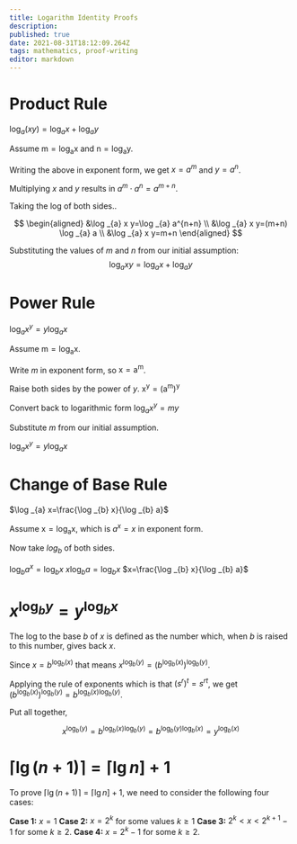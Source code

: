 ```yaml
---
title: Logarithm Identity Proofs
description: 
published: true
date: 2021-08-31T18:12:09.264Z
tags: mathematics, proof-writing
editor: markdown
---
```


# Product Rule
$\log _{a}(x y)=\log _{a} x+\log _{a} y$

Assume $\mathrm{m}=\log _{\mathrm{a}} \mathrm{x}$ and $\mathrm{n}=\log _{\mathrm{a}} \mathrm{y}$.

Writing the above in exponent form, we get $x=a^m$ and $y=a^n$.

Multiplying $x$ and $y$ results in $a^m \cdot a^n = a^{m+n}$.

Taking the log of both sides..

$$
\begin{aligned}
&\log _{a} x y=\log _{a} a^{n+n} \\
&\log _{a} x y=(m+n) \log _{a} a \\
&\log _{a} x y=m+n
\end{aligned}
$$

Substituting the values of $m$ and $n$ from our initial assumption:
$$
\log _{a} x y=\log _{a} x+\log _{a} y
$$

# Power Rule
$\log _{a} x^{y}=y \log _{a} x$

Assume $\mathrm{m}=\log _{\mathrm{a}} \mathrm{x}$.

Write $m$ in exponent form, so $\mathrm{x}=\mathrm{a}^{\mathrm{m}}$.

Raise both sides by the power of $y$.
$\mathrm{x}^{\mathrm{y}}=\left(\mathrm{a}^{\mathrm{m}}\right)^{\mathrm{y}}$

Convert back to logarithmic form
$\log _{a} x^{y}=m y$

Substitute $m$ from our initial assumption.

$\log _{a} x^{y}=y \log _{a} x$
# Change of Base Rule
$\log _{a} x=\frac{\log _{b} x}{\log _{b} a}$

Assume $\mathrm{x}=\log _{\mathrm{a}} \mathrm{x}$, which is $a^x = x$ in exponent form.

Now take $log_b$ of both sides.

$\log _{b} a^{x}=\log _{b} x$
$x \log _{b} a=\log _{b} x$
$x=\frac{\log _{b} x}{\log _{b} a}$

# $x^{\log _{b} y}=y^{\log _{b} x}$

The log to the base $b$ of $x$ is defined as the number which, when $b$ is raised to this number, gives back $x$. 

Since $x=b^{\log _{b}(x)}$ that means $x^{\log _{b}(y)}=\left(b^{\log _{b}(x)}\right)^{\log _{b}(y)}$.

Applying the rule of exponents which is that $\left(s^{r}\right)^{t}=s^{r t}$, we get $\left(b^{\log _{b}(x)}\right)^{\log _{b}(y)}=b^{\log _{b}(x) \log _{b}(y)}$.

Put all together, 

$$
x^{\log _{b}(y)}=b^{\log _{b}(x) \log _{b}(y)}=b^{\log _{b}(y) \log _{b}(x)}=y^{\log _{b}(x)}
$$

# $\lceil\lg (n+1)\rceil=\lceil\lg n]+1$

To prove $\lceil\lg (n+1)\rceil=\lceil\lg n]+1$, we need to consider the following four cases:

**Case 1:** $x=1$
**Case 2:** $x=2^k$ for some values $k \ge 1$
**Case 3:** $2^k \lt x \lt 2^{k+1} - 1$ for some $k \ge 2$.
**Case 4:** $x = 2^k -1$ for some $k \ge 2$.
